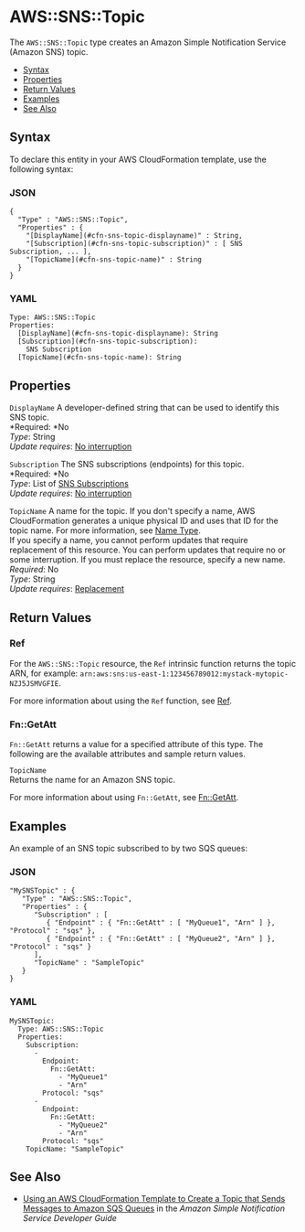 # AWS::SNS::Topic<a name="aws-properties-sns-topic"></a>

The `AWS::SNS::Topic` type creates an Amazon Simple Notification Service \(Amazon SNS\) topic\.


+ [Syntax](#aws-resource-sns-topic-syntax)
+ [Properties](#w3ab2c21c10e1013b9)
+ [Return Values](#w3ab2c21c10e1013c11)
+ [Examples](#w3ab2c21c10e1013c13)
+ [See Also](#w3ab2c21c10e1013c15)

## Syntax<a name="aws-resource-sns-topic-syntax"></a>

To declare this entity in your AWS CloudFormation template, use the following syntax:

### JSON<a name="aws-resource-sns-topic-syntax.json"></a>

```
{
  "Type" : "AWS::SNS::Topic",
  "Properties" : {
    "[DisplayName](#cfn-sns-topic-displayname)" : String,
    "[Subscription](#cfn-sns-topic-subscription)" : [ SNS Subscription, ... ],
    "[TopicName](#cfn-sns-topic-name)" : String
  }
}
```

### YAML<a name="aws-resource-sns-topic-syntax.yaml"></a>

```
Type: AWS::SNS::Topic
Properties: 
  [DisplayName](#cfn-sns-topic-displayname): String
  [Subscription](#cfn-sns-topic-subscription):
    SNS Subscription
  [TopicName](#cfn-sns-topic-name): String
```

## Properties<a name="w3ab2c21c10e1013b9"></a>

`DisplayName`  <a name="cfn-sns-topic-displayname"></a>
A developer\-defined string that can be used to identify this SNS topic\.  
*Required: *No  
*Type*: String  
*Update requires*: [No interruption](using-cfn-updating-stacks-update-behaviors.md#update-no-interrupt)

`Subscription`  <a name="cfn-sns-topic-subscription"></a>
The SNS subscriptions \(endpoints\) for this topic\.  
*Required: *No  
*Type*: List of [SNS Subscriptions](aws-properties-sns-subscription.md)  
*Update requires*: [No interruption](using-cfn-updating-stacks-update-behaviors.md#update-no-interrupt)

`TopicName`  <a name="cfn-sns-topic-name"></a>
A name for the topic\. If you don't specify a name, AWS CloudFormation generates a unique physical ID and uses that ID for the topic name\. For more information, see [Name Type](aws-properties-name.md)\.  
If you specify a name, you cannot perform updates that require replacement of this resource\. You can perform updates that require no or some interruption\. If you must replace the resource, specify a new name\.
*Required*: No  
*Type*: String  
*Update requires*: [Replacement](using-cfn-updating-stacks-update-behaviors.md#update-replacement)

## Return Values<a name="w3ab2c21c10e1013c11"></a>

### Ref<a name="w3ab2c21c10e1013c11b2"></a>

For the `AWS::SNS::Topic` resource, the `Ref` intrinsic function returns the topic ARN, for example: `arn:aws:sns:us-east-1:123456789012:mystack-mytopic-NZJ5JSMVGFIE`\.

For more information about using the `Ref` function, see [Ref](intrinsic-function-reference-ref.md)\.

### Fn::GetAtt<a name="w3ab2c21c10e1013c11b4"></a>

`Fn::GetAtt` returns a value for a specified attribute of this type\. The following are the available attributes and sample return values\.

`TopicName`  
Returns the name for an Amazon SNS topic\.

For more information about using `Fn::GetAtt`, see [Fn::GetAtt](intrinsic-function-reference-getatt.md)\.

## Examples<a name="w3ab2c21c10e1013c13"></a>

An example of an SNS topic subscribed to by two SQS queues:

### JSON<a name="aws-resource-sns-topic-example.json"></a>

```
"MySNSTopic" : {
   "Type" : "AWS::SNS::Topic",
   "Properties" : {
      "Subscription" : [
         { "Endpoint" : { "Fn::GetAtt" : [ "MyQueue1", "Arn" ] }, "Protocol" : "sqs" },
         { "Endpoint" : { "Fn::GetAtt" : [ "MyQueue2", "Arn" ] }, "Protocol" : "sqs" }
      ],
      "TopicName" : "SampleTopic"
   }
}
```

### YAML<a name="aws-resource-sns-topic-example.yaml"></a>

```
MySNSTopic: 
  Type: AWS::SNS::Topic
  Properties: 
    Subscription: 
      - 
        Endpoint: 
          Fn::GetAtt: 
            - "MyQueue1"
            - "Arn"
        Protocol: "sqs"
      - 
        Endpoint: 
          Fn::GetAtt: 
            - "MyQueue2"
            - "Arn"
        Protocol: "sqs"
    TopicName: "SampleTopic"
```

## See Also<a name="w3ab2c21c10e1013c15"></a>

+ [Using an AWS CloudFormation Template to Create a Topic that Sends Messages to Amazon SQS Queues](http://docs.aws.amazon.com/sns/latest/dg/SendMessageToSQS.cloudformation.html) in the *Amazon Simple Notification Service Developer Guide*